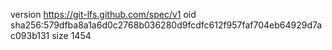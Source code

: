 version https://git-lfs.github.com/spec/v1
oid sha256:579dfba8a1a6d0c2768b036280d9fcdfc612f957faf704eb64929d7ac093b131
size 1454

